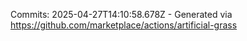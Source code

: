 Commits: 2025-04-27T14:10:58.678Z - Generated via https://github.com/marketplace/actions/artificial-grass
<br>
